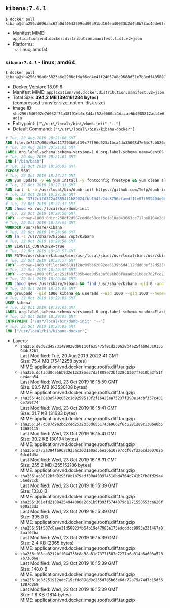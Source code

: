 ## `kibana:7.4.1`

```console
$ docker pull kibana@sha256:d696aac62a0df0543699cd96a91bd164ea40033b2d0a0b73ac4dde6fefbc6a91
```

-	Manifest MIME: `application/vnd.docker.distribution.manifest.list.v2+json`
-	Platforms:
	-	linux; amd64

### `kibana:7.4.1` - linux; amd64

```console
$ docker pull kibana@sha256:90a6c5823a6e2986cfdaf6ce4e41f24057a8e9688d51e7b8edf485807948ce99
```

-	Docker Version: 18.09.6
-	Manifest MIME: `application/vnd.docker.distribution.manifest.v2+json`
-	Total Size: **394.2 MB (394161284 bytes)**  
	(compressed transfer size, not on-disk size)
-	Image ID: `sha256:546992e7d032f74a38191eb5c8d4af52a0680dc1dacae6b4085812acb1e6ad1a`
-	Entrypoint: `["\/usr\/local\/bin\/dumb-init","--"]`
-	Default Command: `["\/usr\/local\/bin\/kibana-docker"]`

```dockerfile
# Tue, 20 Aug 2019 20:21:00 GMT
ADD file:4e7247c06de9ad117293b6bf39c77f96c623a1bca4da35068d7e64c7cb826c08 in / 
# Tue, 20 Aug 2019 20:21:01 GMT
LABEL org.label-schema.schema-version=1.0 org.label-schema.name=CentOS Base Image org.label-schema.vendor=CentOS org.label-schema.license=GPLv2 org.label-schema.build-date=20190801
# Tue, 20 Aug 2019 20:21:01 GMT
CMD ["/bin/bash"]
# Tue, 22 Oct 2019 18:26:05 GMT
EXPOSE 5601
# Tue, 22 Oct 2019 18:27:27 GMT
RUN yum update -y && yum install -y fontconfig freetype && yum clean all
# Tue, 22 Oct 2019 18:27:33 GMT
RUN curl -L -o /usr/local/bin/dumb-init https://github.com/Yelp/dumb-init/releases/download/v1.2.2/dumb-init_1.2.2_amd64
# Tue, 22 Oct 2019 18:27:36 GMT
RUN echo "37f2c1f0372a45554f1b89924fbb134fc24c3756efaedf11e07f599494e0eff9  /usr/local/bin/dumb-init" | sha256sum -c -
# Tue, 22 Oct 2019 18:27:37 GMT
RUN chmod +x /usr/local/bin/dumb-init
# Tue, 22 Oct 2019 18:28:50 GMT
COPY --chown=1000:0dir:258df2d967ced8e59cef6c1e10a043663ce717ba8104e2db0307995fdc755f85 in /usr/share/kibana 
# Tue, 22 Oct 2019 18:28:54 GMT
WORKDIR /usr/share/kibana
# Tue, 22 Oct 2019 18:28:56 GMT
RUN ln -s /usr/share/kibana /opt/kibana
# Tue, 22 Oct 2019 18:28:56 GMT
ENV ELASTIC_CONTAINER=true
# Tue, 22 Oct 2019 18:28:57 GMT
ENV PATH=/usr/share/kibana/bin:/usr/local/sbin:/usr/local/bin:/usr/sbin:/usr/bin:/sbin:/bin
# Tue, 22 Oct 2019 18:28:57 GMT
COPY --chown=1000:0file:60b6181f28c99b362092ea6139b6d4112ddd0bef32d52563c33b26bdc2b51318 in /usr/share/kibana/config/kibana.yml 
# Tue, 22 Oct 2019 18:28:57 GMT
COPY --chown=1000:0file:252f69f305b4ea9d5a3af69eb60f8aa0b31b0ec762fce21f6f621e31070908ac in /usr/local/bin/ 
# Tue, 22 Oct 2019 18:29:00 GMT
RUN chmod g+ws /usr/share/kibana && find /usr/share/kibana -gid 0 -and -not -perm /g+w -exec chmod g+w {} \;
# Tue, 22 Oct 2019 18:29:05 GMT
RUN groupadd --gid 1000 kibana && useradd --uid 1000 --gid 1000 --home-dir /usr/share/kibana --no-create-home kibana
# Tue, 22 Oct 2019 18:29:05 GMT
USER kibana
# Tue, 22 Oct 2019 18:29:05 GMT
LABEL org.label-schema.schema-version=1.0 org.label-schema.vendor=Elastic org.label-schema.name=kibana org.label-schema.version=7.4.1 org.label-schema.url=https://www.elastic.co/products/kibana org.label-schema.vcs-url=https://github.com/elastic/kibana org.label-schema.license=Elastic License license=Elastic License
# Tue, 22 Oct 2019 18:29:05 GMT
ENTRYPOINT ["/usr/local/bin/dumb-init" "--"]
# Tue, 22 Oct 2019 18:29:05 GMT
CMD ["/usr/local/bin/kibana-docker"]
```

-	Layers:
	-	`sha256:d8d02d45731499028db01b6fa35475f91d230628b4e25fab8e3c015594dc3261`  
		Last Modified: Tue, 20 Aug 2019 20:23:41 GMT  
		Size: 75.4 MB (75412258 bytes)  
		MIME: application/vnd.docker.image.rootfs.diff.tar.gzip
	-	`sha256:dcf3dd0ce56b9d2e12c28ee37daf805e72bf328c1307f7010ba3f51fee4aea54`  
		Last Modified: Wed, 23 Oct 2019 16:15:59 GMT  
		Size: 63.5 MB (63530108 bytes)  
		MIME: application/vnd.docker.image.rootfs.diff.tar.gzip
	-	`sha256:4c18e3e548c032c1d9259518f2f16425ea75237f098e14cbf357c401de7a9f74`  
		Last Modified: Wed, 23 Oct 2019 16:15:41 GMT  
		Size: 31.7 KB (31683 bytes)  
		MIME: application/vnd.docker.image.rootfs.diff.tar.gzip
	-	`sha256:247d587d9e2bd2ced2532b50d6551743e9662f6c6281289c130be0b513689115`  
		Last Modified: Wed, 23 Oct 2019 16:15:41 GMT  
		Size: 30.2 KB (30194 bytes)  
		MIME: application/vnd.docker.image.rootfs.diff.tar.gzip
	-	`sha256:2772a394fa962c923ac3001a0ad5be26a10797ccf08f226cd300702b6dcd1d3a`  
		Last Modified: Wed, 23 Oct 2019 16:16:31 GMT  
		Size: 255.2 MB (255152186 bytes)  
		MIME: application/vnd.docker.image.rootfs.diff.tar.gzip
	-	`sha256:ac8012bfd9295f8c1b79adf80a493974518bd4764d741b7fb8fd29a45aed8ccb`  
		Last Modified: Wed, 23 Oct 2019 16:15:39 GMT  
		Size: 133.0 B  
		MIME: application/vnd.docker.image.rootfs.diff.tar.gzip
	-	`sha256:361efd21884254944086e26b1b5f393f6744879d1271558553ca626f900a33d3`  
		Last Modified: Wed, 23 Oct 2019 16:15:39 GMT  
		Size: 395.0 B  
		MIME: application/vnd.docker.image.rootfs.diff.tar.gzip
	-	`sha256:51f507c8aee31d58823fb64b19e47983a175adcddcc9993e231467a03aaf04ba`  
		Last Modified: Wed, 23 Oct 2019 16:15:39 GMT  
		Size: 2.4 KB (2365 bytes)  
		MIME: application/vnd.docker.image.rootfs.diff.tar.gzip
	-	`sha256:f63ca3212bff044736c8a38a81c7377f587e7277a6a314b8a603a5287b730b6e`  
		Last Modified: Wed, 23 Oct 2019 16:15:39 GMT  
		Size: 148.0 B  
		MIME: application/vnd.docker.image.rootfs.diff.tar.gzip
	-	`sha256:1d83251912adc719cfdc898d9c255d705b63e6da72a79a74d7c15d561887d269`  
		Last Modified: Wed, 23 Oct 2019 16:15:39 GMT  
		Size: 1.8 KB (1814 bytes)  
		MIME: application/vnd.docker.image.rootfs.diff.tar.gzip
